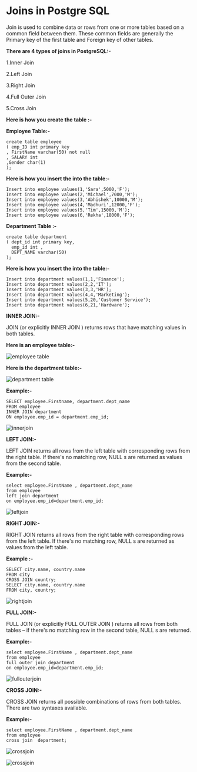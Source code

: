 # Joins in Postgre SQL

Join is used to combine data or rows from one or more tables based on a common field between them. These common fields are generally the Primary key of the first table and Foreign key of other tables.

**There are 4 types of joins in PostgreSQL:-**

1.Inner Join

2.Left Join

3.Right Join

4.Full Outer Join

5.Cross Join

**Here is how you  create the table :-**

**Employee Table:-**

```
create table employee
( emp_ID int primary key
, FirstName varchar(50) not null
, SALARY int
,Gender char(1)
);
```

**Here is how you insert the into the table:-**

```
Insert into employee values(1,'Sara',5000,'F');
Insert into employee values(2,'Michael',7000,'M');
Insert into employee values(3,'Abhishek',10000,'M');
Insert into employee values(4,'Madhuri',12000,'F');
Insert into employee values(5,'Tim',15000,'M');
Insert into employee values(6,'Rekha',18000,'F');
```

**Department Table :-**

```
create table department
( dept_id int primary key,
  emp_id int ,
  DEPT_NAME varchar(50)
);
```

**Here is how you insert the into the table:-**

```
Insert into department values(1,1,'Finance');
Insert into department values(2,2,'IT');
Insert into department values(3,3,'HR');
Insert into department values(4,4,'Marketing');
Insert into department values(5,20,'Customer Service');
Insert into department values(6,21,'Hardware');
```


**INNER JOIN:-**

JOIN (or explicitly INNER JOIN ) returns rows that have matching values in both
tables.


**Here is an employee table:-**


![employee table](./images/employee-table.png)





**Here is the department table:-**


![department table](./images/department-table.png)


**Example:-**

```
SELECT employee.Firstname, department.dept_name
FROM employee
INNER JOIN department
ON employee.emp_id = department.emp_id;
```

![innerjoin](./images/inner-join.png)



**LEFT JOIN:-**


LEFT JOIN returns all rows from the left table with corresponding rows from the right
table. If there's no matching row, NULL s are returned as values from the second
table.



**Example:-**

```
select employee.FirstName , department.dept_name
from employee
left join department
on employee.emp_id=department.emp_id;
```

![leftjoin](./images/left-join.png)


**RIGHT JOIN:-**

RIGHT JOIN returns all rows from the right table with corresponding rows from the
left table. If there's no matching row, NULL s are returned as values from the left
table.

**Example :-**

```
SELECT city.name, country.name
FROM city
CROSS JOIN country;
SELECT city.name, country.name
FROM city, country;
```

![rightjoin](./images/right-join.png)


**FULL JOIN:-**

FULL JOIN (or explicitly FULL OUTER JOIN ) returns all rows from both tables – if
there's no matching row in the second table, NULL s are returned.


**Example:-**

```
select employee.FirstName , department.dept_name
from employee
full outer join department
on employee.emp_id=department.emp_id;
```


![fullouterjoin](./images/full-outer-join.png)



**CROSS JOIN:-**

CROSS JOIN returns all possible combinations of rows from both tables. There are
two syntaxes available.

**Example:-**

```
select employee.FirstName , department.dept_name
from employee
cross join  department;
```

![crossjoin](./images/cross-join-1.png)

![crossjoin](./images/cross-join-2.png)



